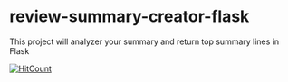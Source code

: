 # review-summary-creator-flask
This project will analyzer your summary and return top summary lines in Flask

[![HitCount](http://hits.dwyl.io/teamtact/https://github.com/teamtact/review-summary-creator-flask.svg)](http://hits.dwyl.io/teamtact/https://github.com/teamtact/review-summary-creator-flask)
